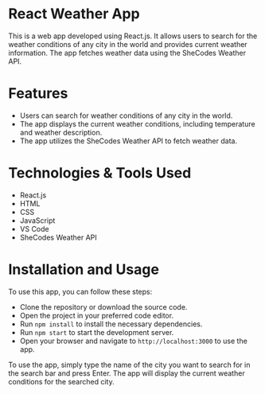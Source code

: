 # React Weather App
This is a web app developed using React.js. It allows users to search for the weather conditions of any city in the world and provides current weather information. The app fetches weather data using the SheCodes Weather API.

# Features
- Users can search for weather conditions of any city in the world.
- The app displays the current weather conditions, including temperature and weather description.
- The app utilizes the SheCodes Weather API to fetch weather data.

# Technologies & Tools Used
- React.js
- HTML
- CSS
- JavaScript
- VS Code
- SheCodes Weather API

# Installation and Usage
To use this app, you can follow these steps:

- Clone the repository or download the source code.
- Open the project in your preferred code editor.
- Run  `npm install` to install the necessary dependencies.
- Run `npm start` to start the development server.
- Open your browser and navigate to `http://localhost:3000` to use the app.

To use the app, simply type the name of the city you want to search for in the search bar and press Enter. The app will display the current weather conditions for the searched city.


